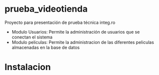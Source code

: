 # prueba_videotienda
Proyecto para presentación de prueba técnica integ.ro

- Modulo Usuarios:
    Permite la administración de usuarios que se conectan el sistema
- Modulo peliculas:
    Permite la administracion de las diferentes peliculas almacenadas en la base de datos

# Instalacion
